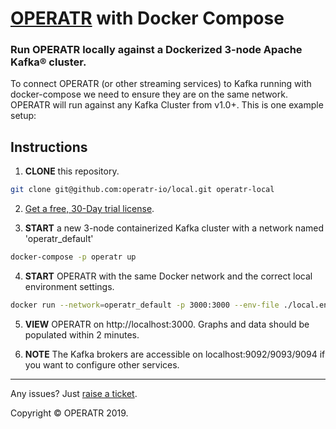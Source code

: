 # [OPERATR](https://operatr.io) with Docker Compose

### Run OPERATR locally against a Dockerized 3-node Apache Kafka® cluster.

To connect OPERATR (or other streaming services) to Kafka running with docker-compose we need to ensure they are on the same network. OPERATR will run against any Kafka Cluster from v1.0+. This is one example setup:

## Instructions

1. **CLONE** this repository.

```bash
git clone git@github.com:operatr-io/local.git operatr-local
```

2. [Get a free, 30-Day trial license](https://operatr.io/try/).

3. **START** a new 3-node containerized Kafka cluster with a network named 'operatr_default'

```bash
docker-compose -p operatr up
```

4. **START** OPERATR with the same Docker network and the correct local environment settings.

```bash
docker run --network=operatr_default -p 3000:3000 --env-file ./local.env operatr/operatr:latest
```

5. **VIEW** OPERATR on http://localhost:3000. Graphs and data should be populated within 2 minutes.

6. **NOTE** The Kafka brokers are accessible on localhost:9092/9093/9094 if you want to configure other services.
-----

Any issues? Just [raise a ticket](https://github.com/operatr-io/community/issues).

Copyright © OPERATR 2019. 
